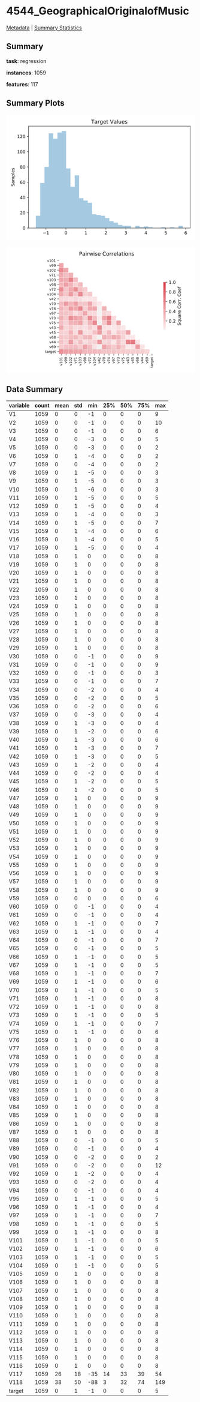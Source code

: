 # 4544_GeographicalOriginalofMusic

[Metadata](metadata.yaml) | [Summary Statistics](summary_stats.csv)

## Summary

**task**: regression

**instances**: 1059

**features**: 117

## Summary Plots

![Labels](label.svg)

![Corr](corr.svg)

## Data Summary

|	variable	|	count	|	mean	|	std	|	min	|	25%	|	50%	|	75%	|	max|
| --- | --- | --- | --- | --- | --- | --- | --- | --- |
|	V1	|	1059	|	0	|	0	|	-1	|	0	|	0	|	0	|	9
|	V2	|	1059	|	0	|	0	|	-1	|	0	|	0	|	0	|	10
|	V3	|	1059	|	0	|	0	|	-1	|	0	|	0	|	0	|	6
|	V4	|	1059	|	0	|	0	|	-3	|	0	|	0	|	0	|	5
|	V5	|	1059	|	0	|	0	|	-3	|	0	|	0	|	0	|	2
|	V6	|	1059	|	0	|	1	|	-4	|	0	|	0	|	0	|	2
|	V7	|	1059	|	0	|	0	|	-4	|	0	|	0	|	0	|	2
|	V8	|	1059	|	0	|	1	|	-5	|	0	|	0	|	0	|	3
|	V9	|	1059	|	0	|	1	|	-5	|	0	|	0	|	0	|	3
|	V10	|	1059	|	0	|	1	|	-6	|	0	|	0	|	0	|	3
|	V11	|	1059	|	0	|	1	|	-5	|	0	|	0	|	0	|	5
|	V12	|	1059	|	0	|	1	|	-5	|	0	|	0	|	0	|	4
|	V13	|	1059	|	0	|	1	|	-4	|	0	|	0	|	0	|	3
|	V14	|	1059	|	0	|	1	|	-5	|	0	|	0	|	0	|	7
|	V15	|	1059	|	0	|	1	|	-4	|	0	|	0	|	0	|	6
|	V16	|	1059	|	0	|	1	|	-4	|	0	|	0	|	0	|	5
|	V17	|	1059	|	0	|	1	|	-5	|	0	|	0	|	0	|	4
|	V18	|	1059	|	0	|	1	|	0	|	0	|	0	|	0	|	8
|	V19	|	1059	|	0	|	1	|	0	|	0	|	0	|	0	|	8
|	V20	|	1059	|	0	|	1	|	0	|	0	|	0	|	0	|	8
|	V21	|	1059	|	0	|	1	|	0	|	0	|	0	|	0	|	8
|	V22	|	1059	|	0	|	1	|	0	|	0	|	0	|	0	|	8
|	V23	|	1059	|	0	|	1	|	0	|	0	|	0	|	0	|	8
|	V24	|	1059	|	0	|	1	|	0	|	0	|	0	|	0	|	8
|	V25	|	1059	|	0	|	1	|	0	|	0	|	0	|	0	|	8
|	V26	|	1059	|	0	|	1	|	0	|	0	|	0	|	0	|	8
|	V27	|	1059	|	0	|	1	|	0	|	0	|	0	|	0	|	8
|	V28	|	1059	|	0	|	1	|	0	|	0	|	0	|	0	|	8
|	V29	|	1059	|	0	|	1	|	0	|	0	|	0	|	0	|	8
|	V30	|	1059	|	0	|	0	|	-1	|	0	|	0	|	0	|	9
|	V31	|	1059	|	0	|	0	|	-1	|	0	|	0	|	0	|	9
|	V32	|	1059	|	0	|	0	|	-1	|	0	|	0	|	0	|	3
|	V33	|	1059	|	0	|	0	|	-1	|	0	|	0	|	0	|	7
|	V34	|	1059	|	0	|	0	|	-2	|	0	|	0	|	0	|	4
|	V35	|	1059	|	0	|	0	|	-2	|	0	|	0	|	0	|	5
|	V36	|	1059	|	0	|	0	|	-2	|	0	|	0	|	0	|	6
|	V37	|	1059	|	0	|	0	|	-3	|	0	|	0	|	0	|	4
|	V38	|	1059	|	0	|	1	|	-3	|	0	|	0	|	0	|	4
|	V39	|	1059	|	0	|	1	|	-2	|	0	|	0	|	0	|	6
|	V40	|	1059	|	0	|	1	|	-3	|	0	|	0	|	0	|	6
|	V41	|	1059	|	0	|	1	|	-3	|	0	|	0	|	0	|	7
|	V42	|	1059	|	0	|	1	|	-3	|	0	|	0	|	0	|	5
|	V43	|	1059	|	0	|	1	|	-2	|	0	|	0	|	0	|	4
|	V44	|	1059	|	0	|	0	|	-2	|	0	|	0	|	0	|	4
|	V45	|	1059	|	0	|	1	|	-2	|	0	|	0	|	0	|	5
|	V46	|	1059	|	0	|	1	|	-2	|	0	|	0	|	0	|	5
|	V47	|	1059	|	0	|	1	|	0	|	0	|	0	|	0	|	9
|	V48	|	1059	|	0	|	1	|	0	|	0	|	0	|	0	|	9
|	V49	|	1059	|	0	|	1	|	0	|	0	|	0	|	0	|	9
|	V50	|	1059	|	0	|	1	|	0	|	0	|	0	|	0	|	9
|	V51	|	1059	|	0	|	1	|	0	|	0	|	0	|	0	|	9
|	V52	|	1059	|	0	|	1	|	0	|	0	|	0	|	0	|	9
|	V53	|	1059	|	0	|	1	|	0	|	0	|	0	|	0	|	9
|	V54	|	1059	|	0	|	1	|	0	|	0	|	0	|	0	|	9
|	V55	|	1059	|	0	|	1	|	0	|	0	|	0	|	0	|	9
|	V56	|	1059	|	0	|	1	|	0	|	0	|	0	|	0	|	9
|	V57	|	1059	|	0	|	1	|	0	|	0	|	0	|	0	|	9
|	V58	|	1059	|	0	|	1	|	0	|	0	|	0	|	0	|	9
|	V59	|	1059	|	0	|	0	|	0	|	0	|	0	|	0	|	6
|	V60	|	1059	|	0	|	0	|	-1	|	0	|	0	|	0	|	4
|	V61	|	1059	|	0	|	0	|	-1	|	0	|	0	|	0	|	4
|	V62	|	1059	|	0	|	1	|	-1	|	0	|	0	|	0	|	7
|	V63	|	1059	|	0	|	1	|	-1	|	0	|	0	|	0	|	4
|	V64	|	1059	|	0	|	0	|	-1	|	0	|	0	|	0	|	7
|	V65	|	1059	|	0	|	0	|	-1	|	0	|	0	|	0	|	5
|	V66	|	1059	|	0	|	1	|	-1	|	0	|	0	|	0	|	5
|	V67	|	1059	|	0	|	1	|	-1	|	0	|	0	|	0	|	5
|	V68	|	1059	|	0	|	1	|	-1	|	0	|	0	|	0	|	7
|	V69	|	1059	|	0	|	1	|	-1	|	0	|	0	|	0	|	6
|	V70	|	1059	|	0	|	1	|	-1	|	0	|	0	|	0	|	5
|	V71	|	1059	|	0	|	1	|	-1	|	0	|	0	|	0	|	8
|	V72	|	1059	|	0	|	1	|	-1	|	0	|	0	|	0	|	8
|	V73	|	1059	|	0	|	1	|	-1	|	0	|	0	|	0	|	5
|	V74	|	1059	|	0	|	1	|	-1	|	0	|	0	|	0	|	7
|	V75	|	1059	|	0	|	1	|	-1	|	0	|	0	|	0	|	6
|	V76	|	1059	|	0	|	1	|	0	|	0	|	0	|	0	|	8
|	V77	|	1059	|	0	|	1	|	0	|	0	|	0	|	0	|	8
|	V78	|	1059	|	0	|	1	|	0	|	0	|	0	|	0	|	8
|	V79	|	1059	|	0	|	1	|	0	|	0	|	0	|	0	|	8
|	V80	|	1059	|	0	|	1	|	0	|	0	|	0	|	0	|	8
|	V81	|	1059	|	0	|	1	|	0	|	0	|	0	|	0	|	8
|	V82	|	1059	|	0	|	1	|	0	|	0	|	0	|	0	|	8
|	V83	|	1059	|	0	|	1	|	0	|	0	|	0	|	0	|	8
|	V84	|	1059	|	0	|	1	|	0	|	0	|	0	|	0	|	8
|	V85	|	1059	|	0	|	1	|	0	|	0	|	0	|	0	|	8
|	V86	|	1059	|	0	|	1	|	0	|	0	|	0	|	0	|	8
|	V87	|	1059	|	0	|	1	|	0	|	0	|	0	|	0	|	8
|	V88	|	1059	|	0	|	0	|	-1	|	0	|	0	|	0	|	5
|	V89	|	1059	|	0	|	0	|	-1	|	0	|	0	|	0	|	4
|	V90	|	1059	|	0	|	0	|	-2	|	0	|	0	|	0	|	2
|	V91	|	1059	|	0	|	0	|	-2	|	0	|	0	|	0	|	12
|	V92	|	1059	|	0	|	1	|	-2	|	0	|	0	|	0	|	4
|	V93	|	1059	|	0	|	0	|	-2	|	0	|	0	|	0	|	4
|	V94	|	1059	|	0	|	0	|	-1	|	0	|	0	|	0	|	4
|	V95	|	1059	|	0	|	1	|	-1	|	0	|	0	|	0	|	5
|	V96	|	1059	|	0	|	1	|	-1	|	0	|	0	|	0	|	4
|	V97	|	1059	|	0	|	1	|	-1	|	0	|	0	|	0	|	7
|	V98	|	1059	|	0	|	1	|	-1	|	0	|	0	|	0	|	5
|	V99	|	1059	|	0	|	1	|	-1	|	0	|	0	|	0	|	8
|	V101	|	1059	|	0	|	1	|	-1	|	0	|	0	|	0	|	5
|	V102	|	1059	|	0	|	1	|	-1	|	0	|	0	|	0	|	6
|	V103	|	1059	|	0	|	1	|	-1	|	0	|	0	|	0	|	5
|	V104	|	1059	|	0	|	1	|	-1	|	0	|	0	|	0	|	5
|	V105	|	1059	|	0	|	1	|	0	|	0	|	0	|	0	|	8
|	V106	|	1059	|	0	|	1	|	0	|	0	|	0	|	0	|	8
|	V107	|	1059	|	0	|	1	|	0	|	0	|	0	|	0	|	8
|	V108	|	1059	|	0	|	1	|	0	|	0	|	0	|	0	|	8
|	V109	|	1059	|	0	|	1	|	0	|	0	|	0	|	0	|	8
|	V110	|	1059	|	0	|	1	|	0	|	0	|	0	|	0	|	8
|	V111	|	1059	|	0	|	1	|	0	|	0	|	0	|	0	|	8
|	V112	|	1059	|	0	|	1	|	0	|	0	|	0	|	0	|	8
|	V113	|	1059	|	0	|	1	|	0	|	0	|	0	|	0	|	8
|	V114	|	1059	|	0	|	1	|	0	|	0	|	0	|	0	|	8
|	V115	|	1059	|	0	|	1	|	0	|	0	|	0	|	0	|	8
|	V116	|	1059	|	0	|	1	|	0	|	0	|	0	|	0	|	8
|	V117	|	1059	|	26	|	18	|	-35	|	14	|	33	|	39	|	54
|	V118	|	1059	|	38	|	50	|	-88	|	3	|	32	|	74	|	149
|	target	|	1059	|	0	|	1	|	-1	|	0	|	0	|	0	|	5
